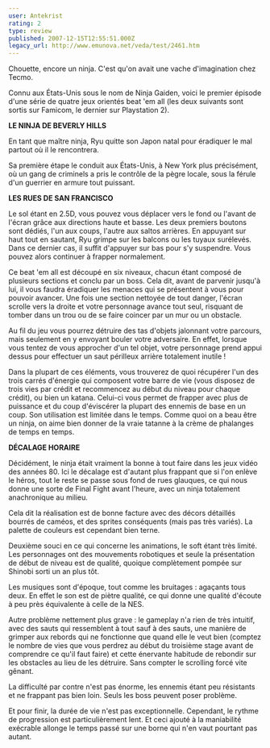 ```yaml
---
user: Antekrist
rating: 2
type: review
published: 2007-12-15T12:55:51.000Z
legacy_url: http://www.emunova.net/veda/test/2461.htm
---
```

Chouette, encore un ninja. C'est qu'on avait une vache d'imagination chez Tecmo.  

Connu aux États-Unis sous le nom de Ninja Gaiden, voici le premier épisode d'une série de quatre jeux orientés beat 'em all (les deux suivants sont sortis sur Famicom, le dernier sur Playstation 2).  

  

**LE NINJA DE BEVERLY HILLS**  

En tant que maître ninja, Ryu quitte son Japon natal pour éradiquer le mal partout où il le rencontrera.  

Sa première étape le conduit aux États-Unis, à New York plus précisément, où un gang de criminels a pris le contrôle de la pègre locale, sous la férule d'un guerrier en armure tout puissant.  

  

**LES RUES DE SAN FRANCISCO**  

Le sol étant en 2.5D, vous pouvez vous déplacer vers le fond ou l'avant de l'écran grâce aux directions haute et basse. Les deux premiers boutons sont dédiés, l'un aux coups, l'autre aux saltos arrières. En appuyant sur haut tout en sautant, Ryu grimpe sur les balcons ou les tuyaux surélevés. Dans ce dernier cas, il suffit d'appuyer sur bas pour s'y suspendre. Vous pouvez alors continuer à frapper normalement.  

Ce beat 'em all est découpé en six niveaux, chacun étant composé de plusieurs sections et conclu par un boss. Cela dit, avant de parvenir jusqu'à lui, il vous faudra éradiquer les menaces qui se présentent à vous pour pouvoir avancer. Une fois une section nettoyée de tout danger, l'écran scrolle vers la droite et votre personnage avance tout seul, risquant de tomber dans un trou ou de se faire coincer par un mur ou un obstacle.  

Au fil du jeu vous pourrez détruire des tas d'objets jalonnant votre parcours, mais seulement en y envoyant bouler votre adversaire. En effet, lorsque vous tentez de vous approcher d'un tel objet, votre personnage prend appui dessus pour effectuer un saut périlleux arrière totalement inutile !  

Dans la plupart de ces éléments, vous trouverez de quoi récupérer l'un des trois carrés d'énergie qui composent votre barre de vie (vous disposez de trois vies par crédit et recommencez au début du niveau pour chaque crédit), ou bien un katana. Celui-ci vous permet de frapper avec plus de puissance et du coup d'éviscérer la plupart des ennemis de base en un coup. Son utilisation est limitée dans le temps. Comme quoi on a beau être un ninja, on aime bien donner de la vraie tatanne à la crème de phalanges de temps en temps.  

  

**DÉCALAGE HORAIRE**  

Décidément, le ninja était vraiment la bonne à tout faire dans les jeux vidéo des années 80\. Ici le décalage est d'autant plus frappant que si l'on enlève le héros, tout le reste se passe sous fond de rues glauques, ce qui nous donne une sorte de Final Fight avant l'heure, avec un ninja totalement anachronique au milieu.  

Cela dit la réalisation est de bonne facture avec des décors détaillés bourrés de caméos, et des sprites conséquents (mais pas très variés). La palette de couleurs est cependant bien terne.  

Deuxième souci en ce qui concerne les animations, le soft étant très limité. Les personnages ont des mouvements robotiques et seule la présentation de début de niveau est de qualité, quoique complètement pompée sur Shinobi sorti un an plus tôt.   

Les musiques sont d'époque, tout comme les bruitages : agaçants tous deux. En effet le son est de piètre qualité, ce qui donne une qualité d'écoute à peu près équivalente à celle de la NES.  

Autre problème nettement plus grave : le gameplay n'a rien de très intuitif, avec des sauts qui ressemblent à tout sauf à des sauts, une manière de grimper aux rebords qui ne fonctionne que quand elle le veut bien (comptez le nombre de vies que vous perdrez au début du troisième stage avant de comprendre ce qu'il faut faire) et cette énervante habitude de rebondir sur les obstacles au lieu de les détruire. Sans compter le scrolling forcé vite gênant.  

La difficulté par contre n'est pas énorme, les ennemis étant peu résistants et ne frappant pas bien loin. Seuls les boss peuvent poser problème.  

Et pour finir, la durée de vie n'est pas exceptionnelle. Cependant, le rythme de progression est particulièrement lent. Et ceci ajouté à la maniabilité exécrable allonge le temps passé sur une borne qui n'en vaut pourtant pas autant.